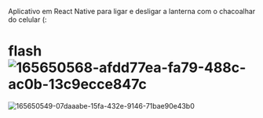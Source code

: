 Aplicativo em React Native para ligar e desligar a lanterna com o chacoalhar do celular (:



# flash![165650568-afdd77ea-fa79-488c-ac0b-13c9ecce847c](https://user-images.githubusercontent.com/98046855/168091508-f0d49bcc-7c1b-484f-9d37-cc577b2d877b.png)
![165650549-07daaabe-15fa-432e-9146-71bae90e43b0](https://user-images.githubusercontent.com/98046855/168091511-9163f332-afa1-4141-a33d-b042a9adb097.png)
